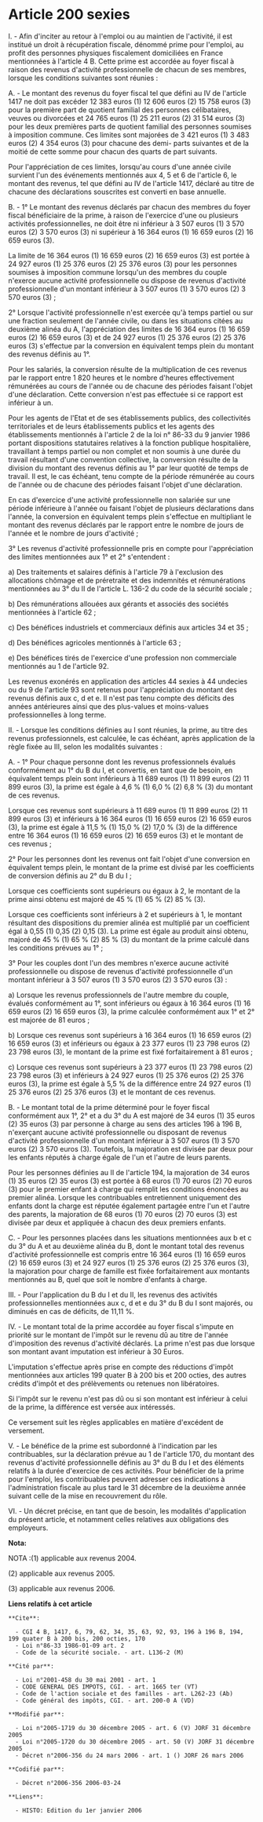 # Article 200 sexies

I. - Afin d'inciter au retour à l'emploi ou au maintien de l'activité, il est institué un droit à récupération fiscale,
dénommé prime pour l'emploi, au profit des personnes physiques fiscalement domiciliées en France mentionnées à l'article 4 B.
Cette prime est accordée au foyer fiscal à raison des revenus d'activité professionnelle de chacun de ses membres, lorsque
les conditions suivantes sont réunies :

A. - Le montant des revenus du foyer fiscal tel que défini au IV de l'article 1417 ne doit pas excéder 12 383 euros (1) 12
606 euros (2) 15 758 euros (3) pour la première part de quotient familial des personnes célibataires, veuves ou divorcées et
24 765 euros (1) 25 211 euros (2) 31 514 euros (3) pour les deux premières parts de quotient familial des personnes soumises
à imposition commune. Ces limites sont majorées de 3 421 euros (1) 3 483 euros (2) 4 354 euros (3) pour chacune des demi-
parts suivantes et de la moitié de cette somme pour chacun des quarts de part suivants.

Pour l'appréciation de ces limites, lorsqu'au cours d'une année civile survient l'un des événements mentionnés aux 4, 5 et 6
de l'article 6, le montant des revenus, tel que défini au IV de l'article 1417, déclaré au titre de chacune des déclarations
souscrites est converti en base annuelle.

B. - 1° Le montant des revenus déclarés par chacun des membres du foyer fiscal bénéficiaire de la prime, à raison de
l'exercice d'une ou plusieurs activités professionnelles, ne doit être ni inférieur à 3 507 euros (1) 3 570 euros (2) 3 570
euros (3) ni supérieur à 16 364 euros (1) 16 659 euros (2) 16 659 euros (3).

La limite de 16 364 euros (1) 16 659 euros (2) 16 659 euros (3) est portée à 24 927 euros (1) 25 376 euros (2) 25 376 euros
(3) pour les personnes soumises à imposition commune lorsqu'un des membres du couple n'exerce aucune activité professionnelle
ou dispose de revenus d'activité professionnelle d'un montant inférieur à 3 507 euros (1) 3 570 euros (2) 3 570 euros (3) ;

2° Lorsque l'activité professionnelle n'est exercée qu'à temps partiel ou sur une fraction seulement de l'année civile, ou
dans les situations citées au deuxième alinéa du A, l'appréciation des limites de 16 364 euros (1) 16 659 euros (2) 16 659
euros (3) et de 24 927 euros (1) 25 376 euros (2) 25 376 euros (3) s'effectue par la conversion en équivalent temps plein du
montant des revenus définis au 1°.

Pour les salariés, la conversion résulte de la multiplication de ces revenus par le rapport entre 1 820 heures et le nombre
d'heures effectivement rémunérées au cours de l'année ou de chacune des périodes faisant l'objet d'une déclaration. Cette
conversion n'est pas effectuée si ce rapport est inférieur à un.

Pour les agents de l'Etat et de ses établissements publics, des collectivités territoriales et de leurs établissements
publics et les agents des établissements mentionnés à l'article 2 de la loi n° 86-33 du 9 janvier 1986 portant dispositions
statutaires relatives à la fonction publique hospitalière, travaillant à temps partiel ou non complet et non soumis à une
durée du travail résultant d'une convention collective, la conversion résulte de la division du montant des revenus définis
au 1° par leur quotité de temps de travail. Il est, le cas échéant, tenu compte de la période rémunérée au cours de l'année
ou de chacune des périodes faisant l'objet d'une déclaration.

En cas d'exercice d'une activité professionnelle non salariée sur une période inférieure à l'année ou faisant l'objet de
plusieurs déclarations dans l'année, la conversion en équivalent temps plein s'effectue en multipliant le montant des revenus
déclarés par le rapport entre le nombre de jours de l'année et le nombre de jours d'activité ;

3° Les revenus d'activité professionnelle pris en compte pour l'appréciation des limites mentionnées aux 1° et 2°
s'entendent :

a) Des traitements et salaires définis à l'article 79 à l'exclusion des allocations chômage et de préretraite et des
indemnités et rémunérations mentionnées au 3° du II de l'article L. 136-2 du code de la sécurité sociale ;

b) Des rémunérations allouées aux gérants et associés des sociétés mentionnées à l'article 62 ;

c) Des bénéfices industriels et commerciaux définis aux articles 34 et 35 ;

d) Des bénéfices agricoles mentionnés à l'article 63 ;

e) Des bénéfices tirés de l'exercice d'une profession non commerciale mentionnés au 1 de l'article 92.

Les revenus exonérés en application des articles 44 sexies à 44 undecies ou du 9 de l'article 93 sont retenus pour
l'appréciation du montant des revenus définis aux c, d et e. Il n'est pas tenu compte des déficits des années antérieures
ainsi que des plus-values et moins-values professionnelles à long terme.

II. - Lorsque les conditions définies au I sont réunies, la prime, au titre des revenus professionnels, est calculée, le cas
échéant, après application de la règle fixée au III, selon les modalités suivantes :

A. - 1° Pour chaque personne dont les revenus professionnels évalués conformément au 1° du B du I, et convertis, en tant que
de besoin, en équivalent temps plein sont inférieurs à 11 689 euros (1) 11 899 euros (2) 11 899 euros (3), la prime est égale
à 4,6 % (1) 6,0 % (2) 6,8 % (3) du montant de ces revenus.

Lorsque ces revenus sont supérieurs à 11 689 euros (1) 11 899 euros (2) 11 899 euros (3) et inférieurs à 16 364 euros (1) 16
659 euros (2) 16 659 euros (3), la prime est égale à 11,5 % (1) 15,0 % (2) 17,0 % (3) de la différence entre 16 364 euros (1)
16 659 euros (2) 16 659 euros (3) et le montant de ces revenus ;

2° Pour les personnes dont les revenus ont fait l'objet d'une conversion en équivalent temps plein, le montant de la prime
est divisé par les coefficients de conversion définis au 2° du B du I ;

Lorsque ces coefficients sont supérieurs ou égaux à 2, le montant de la prime ainsi obtenu est majoré de 45 % (1) 65 % (2) 85
% (3).

Lorsque ces coefficients sont inférieurs à 2 et supérieurs à 1, le montant résultant des dispositions du premier alinéa est
multiplié par un coefficient égal à 0,55 (1) 0,35 (2) 0,15 (3). La prime est égale au produit ainsi obtenu, majoré de 45 %
(1) 65 % (2) 85 % (3) du montant de la prime calculé dans les conditions prévues au 1° ;

3° Pour les couples dont l'un des membres n'exerce aucune activité professionnelle ou dispose de revenus d'activité
professionnelle d'un montant inférieur à 3 507 euros (1) 3 570 euros (2) 3 570 euros (3) :

a) Lorsque les revenus professionnels de l'autre membre du couple, évalués conformément au 1°, sont inférieurs ou égaux à 16
364 euros (1) 16 659 euros (2) 16 659 euros (3), la prime calculée conformément aux 1° et 2° est majorée de 81 euros ;

b) Lorsque ces revenus sont supérieurs à 16 364 euros (1) 16 659 euros (2) 16 659 euros (3) et inférieurs ou égaux à 23 377
euros (1) 23 798 euros (2) 23 798 euros (3), le montant de la prime est fixé forfaitairement à 81 euros ;

c) Lorsque ces revenus sont supérieurs à 23 377 euros (1) 23 798 euros (2) 23 798 euros (3) et inférieurs à 24 927 euros (1)
25 376 euros (2) 25 376 euros (3), la prime est égale à 5,5 % de la différence entre 24 927 euros (1) 25 376 euros (2) 25 376
euros (3) et le montant de ces revenus.

B. - Le montant total de la prime déterminé pour le foyer fiscal conformément aux 1°, 2° et a du 3° du A est majoré de 34
euros (1) 35 euros (2) 35 euros (3) par personne à charge au sens des articles 196 à 196 B, n'exerçant aucune activité
professionnelle ou disposant de revenus d'activité professionnelle d'un montant inférieur à 3 507 euros (1) 3 570 euros (2) 3
570 euros (3). Toutefois, la majoration est divisée par deux pour les enfants réputés à charge égale de l'un et l'autre de
leurs parents.

Pour les personnes définies au II de l'article 194, la majoration de 34 euros (1) 35 euros (2) 35 euros (3) est portée à 68
euros (1) 70 euros (2) 70 euros (3) pour le premier enfant à charge qui remplit les conditions énoncées au premier alinéa.
Lorsque les contribuables entretiennent uniquement des enfants dont la charge est réputée également partagée entre l'un et
l'autre des parents, la majoration de 68 euros (1) 70 euros (2) 70 euros (3) est divisée par deux et appliquée à chacun des
deux premiers enfants.

C. - Pour les personnes placées dans les situations mentionnées aux b et c du 3° du A et au deuxième alinéa du B, dont le
montant total des revenus d'activité professionnelle est compris entre 16 364 euros (1) 16 659 euros (2) 16 659 euros (3) et
24 927 euros (1) 25 376 euros (2) 25 376 euros (3), la majoration pour charge de famille est fixée forfaitairement aux
montants mentionnés au B, quel que soit le nombre d'enfants à charge.

III. - Pour l'application du B du I et du II, les revenus des activités professionnelles mentionnées aux c, d et e du 3° du B
du I sont majorés, ou diminués en cas de déficits, de 11,11 %.

IV. -  Le montant total de la prime accordée au foyer fiscal s'impute en priorité sur le montant de l'impôt sur le revenu dû
au titre de l'année d'imposition des revenus d'activité déclarés. La prime n'est pas due lorsque son montant avant imputation
est inférieur à 30 Euros.

L'imputation s'effectue après prise en compte des réductions d'impôt mentionnées aux articles 199 quater B à 200 bis et 200
octies, des autres crédits d'impôt et des prélèvements ou retenues non libératoires.

Si l'impôt sur le revenu n'est pas dû ou si son montant est inférieur à celui de la prime, la différence est versée aux
intéressés.

Ce versement suit les règles applicables en matière d'excédent de versement.

V. - Le bénéfice de la prime est subordonné à l'indication par les contribuables, sur la déclaration prévue au 1 de l'article
170, du montant des revenus d'activité professionnelle définis au 3° du B du I et des éléments relatifs à la durée d'exercice
de ces activités. Pour bénéficier de la prime pour l'emploi, les contribuables peuvent adresser ces indications à
l'administration fiscale au plus tard le 31 décembre de la deuxième année suivant celle de la mise en recouvrement du rôle.

VI. - Un décret précise, en tant que de besoin, les modalités d'application du présent article, et notamment celles relatives
aux obligations des employeurs.

**Nota:**

NOTA :(1) applicable aux revenus 2004.

(2) applicable aux revenus 2005.

(3) applicable aux revenus 2006.

**Liens relatifs à cet article**

	**Cite**:

	  - CGI 4 B, 1417, 6, 79, 62, 34, 35, 63, 92, 93, 196 à 196 B, 194, 199 quater B à 200 bis, 200 octies, 170
	  - Loi n°86-33 1986-01-09 art. 2
	  - Code de la sécurité sociale. - art. L136-2 (M)

	**Cité par**:

	  - Loi n°2001-458 du 30 mai 2001 - art. 1
	  - CODE GENERAL DES IMPOTS, CGI. - art. 1665 ter (VT)
	  - Code de l'action sociale et des familles - art. L262-23 (Ab)
	  - Code général des impôts, CGI. - art. 200-0 A (VD)

	**Modifié par**:

	  - Loi n°2005-1719 du 30 décembre 2005 - art. 6 (V) JORF 31 décembre 2005
	  - Loi n°2005-1720 du 30 décembre 2005 - art. 50 (V) JORF 31 décembre 2005
	  - Décret n°2006-356 du 24 mars 2006 - art. 1 () JORF 26 mars 2006

	**Codifié par**:

	  - Décret n°2006-356 2006-03-24

	**Liens**:

	  - HISTO: Edition du 1er janvier 2006
